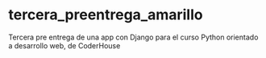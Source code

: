 # tercera_preentrega_amarillo
Tercera pre entrega de una app con Django para el curso Python orientado a desarrollo web, de CoderHouse
